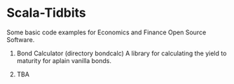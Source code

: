 # Scala-Tidbits
Some basic code examples for Economics and Finance Open Source Software.

1. Bond Calculator (directory bondcalc)
   A library for calculating the yield to maturity for aplain vanilla bonds.

2. TBA
